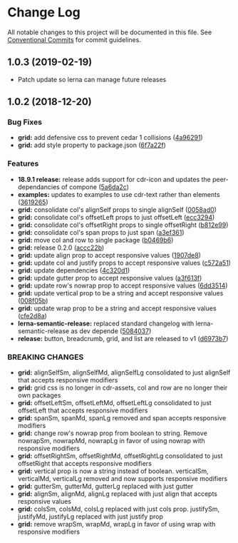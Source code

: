 # Change Log

All notable changes to this project will be documented in this file.
See [Conventional Commits](https://conventionalcommits.org) for commit guidelines.

## 1.0.3 (2019-02-19)


* Patch update so lerna can manage future releases


<a name="1.0.2"></a>
## 1.0.2 (2018-12-20)


### Bug Fixes

* **grid:** add defensive css to prevent cedar 1 collisions ([4a96291](https://github.com/rei/rei-cedar/commit/4a96291))
* **grid:** add style property to package.json ([6f7a22f](https://github.com/rei/rei-cedar/commit/6f7a22f))


### Features

* **18.9.1 release:** release adds support for cdr-icon and updates the peer-dependancies of compone ([5a6da2c](https://github.com/rei/rei-cedar/commit/5a6da2c))
* **examples:** updates to examples to use cdr-text rather than elements ([3619265](https://github.com/rei/rei-cedar/commit/3619265))
* **grid:** consolidate col's alignSelf props to single alignSelf ([0058ad0](https://github.com/rei/rei-cedar/commit/0058ad0))
* **grid:** consolidate col's offsetLeft props to just offsetLeft ([ecc3294](https://github.com/rei/rei-cedar/commit/ecc3294))
* **grid:** consolidate col's offsetRight props to single offsetRight ([b812e99](https://github.com/rei/rei-cedar/commit/b812e99))
* **grid:** consolidate col's span props to just span ([a3ef361](https://github.com/rei/rei-cedar/commit/a3ef361))
* **grid:** move col and row to single package ([b0469b6](https://github.com/rei/rei-cedar/commit/b0469b6))
* **grid:** release 0.2.0 ([accc22b](https://github.com/rei/rei-cedar/commit/accc22b))
* **grid:** update align prop to accept responsive values ([1907de8](https://github.com/rei/rei-cedar/commit/1907de8))
* **grid:** update col and justify props to accept responsive values ([c572a51](https://github.com/rei/rei-cedar/commit/c572a51))
* **grid:** update dependencies ([4c320d1](https://github.com/rei/rei-cedar/commit/4c320d1))
* **grid:** update gutter prop to accept responsive values ([a3f613f](https://github.com/rei/rei-cedar/commit/a3f613f))
* **grid:** update row's nowrap prop to accept responsive values ([6dd3514](https://github.com/rei/rei-cedar/commit/6dd3514))
* **grid:** update vertical prop to be a string and accept responsive values ([008f05b](https://github.com/rei/rei-cedar/commit/008f05b))
* **grid:** update wrap prop to be a string and accept responsive values ([cfe2d8a](https://github.com/rei/rei-cedar/commit/cfe2d8a))
* **lerna-semantic-release:** replaced standard changelog with lerna-semantic-release as dev depende ([5084037](https://github.com/rei/rei-cedar/commit/5084037))
* **release:** button, breadcrumb, grid, and list are released to v1 ([d6973b7](https://github.com/rei/rei-cedar/commit/d6973b7))


### BREAKING CHANGES

* **grid:** alignSelfSm, alignSelfMd, alignSelfLg consolidated to just alignSelf that accepts responsive
modifiers
* **grid:** grid css is no longer in cdr-assets, col and row are no longer their own packages
* **grid:** offsetLeftSm, offsetLeftMd, offsetLeftLg consolidated to just offsetLeft that accepts responsive
modifiers
* **grid:** spanSm, spanMd, spanLg removed and span accepts responsive modifiers
* **grid:** change row's nowrap prop from boolean to string. Remove nowrapSm, nowrapMd, nowrapLg in favor of
using nowrap with responsive modifiers
* **grid:** offsetRightSm, offsetRightMd, offsetRightLg consolidated to just offsetRight that accepts responsive modifiers
* **grid:** vertical prop is now a string instead of boolean. verticalSm, verticalMd, verticalLg removed and now
supports responsive modifiers
* **grid:** gutterSm, gutterMd, gutterLg replaced with just gutter
* **grid:** alignSm, alignMd, alignLg replaced with just align that accepts responsive values
* **grid:** colsSm, colsMd, colsLg replaced with just cols prop. justifySm, justifyMd, justifyLg replaced with
just justify prop
* **grid:** remove wrapSm, wrapMd, wrapLg in favor of using wrap with responsive modifiers
